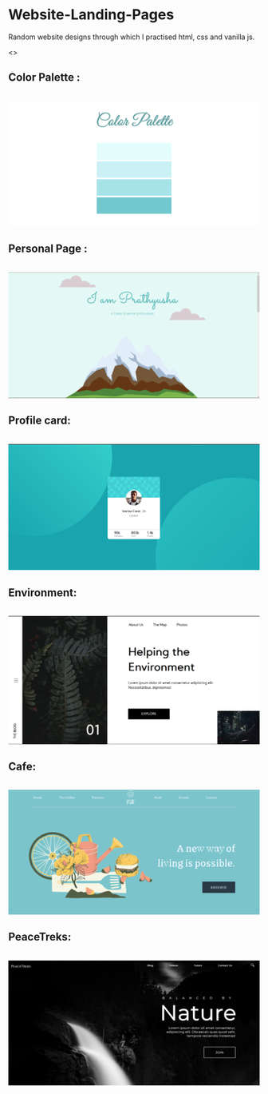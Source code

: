 # Website-Landing-Pages
Random website designs through which I practised html, css and vanilla js.

<>

## Color Palette : 
<br>
<a href = "https://color-paletter.netlify.app/">
    <img src = "color-paletter\assets\images\Colors 🎨.png" alt = "Screenshot">
</a>
<br>

## Personal Page : 

<br>
<a href = "https://prathyusha.netlify.app/">
    <img src = "Personal-portfolio\assets\images\Landing page screenshot.png" alt = "Screenshot">
</a>
<br>

## Profile card: 

<br>
<a href = "https://profile-card-challenge-fem.netlify.app/">
    <img src = "Frontendmaster challenge\assets\images\Screenshot .png" alt = "Screenshot">
</a>
<br>

## Environment: 

<br>

<a href = "https://cranky-wescoff-7ebeca.netlify.app/">
    <img src = "Environment/assets/images/Screenshot .png" alt = "Screenshot">
</a>
<br>


## Cafe: 

<br>

<a href = "https://musing-borg-6238bd.netlify.app/">
    <img src = "Cafe/assets/images/Screenshot.png" alt = "Screenshot">
</a>
<br>

## PeaceTreks: 

<br>

<a href = "https://cranky-wescoff-7ebeca.netlify.app/">
    <img src = "PeaceTreks/assets/images/Screenshot 2.png" alt = "Screenshot">
</a>
<br>
